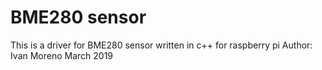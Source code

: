 # BME280 sensor

This is a driver for BME280 sensor written in c++ for raspberry pi
Author: Ivan Moreno
March 2019

 
